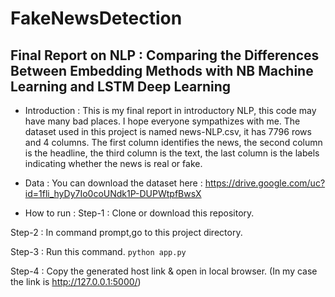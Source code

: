 # FakeNewsDetection
## Final Report on NLP : Comparing the Differences Between Embedding Methods with NB Machine Learning and LSTM Deep Learning
* Introduction :
This is my final report in introductory NLP, this code may have many bad places. I hope everyone sympathizes with me.
The dataset used in this project is named news-NLP.csv, it has 7796 rows and 4 columns. The first column identifies the news, the second column is the headline, the third column is the text, the last column is the labels indicating whether the news is real or fake.

* Data :
You can download the dataset here : https://drive.google.com/uc?id=1fli_hyDy7Io0coUNdk1P-DUPWtpfBwsX

* How to run :
Step-1 : Clone or download this repository.

Step-2 : In command prompt,go to this project directory.

Step-3 : Run this command. `python app.py`

Step-4 : Copy the generated host link & open in local browser. (In my case the link is http://127.0.0.1:5000/)